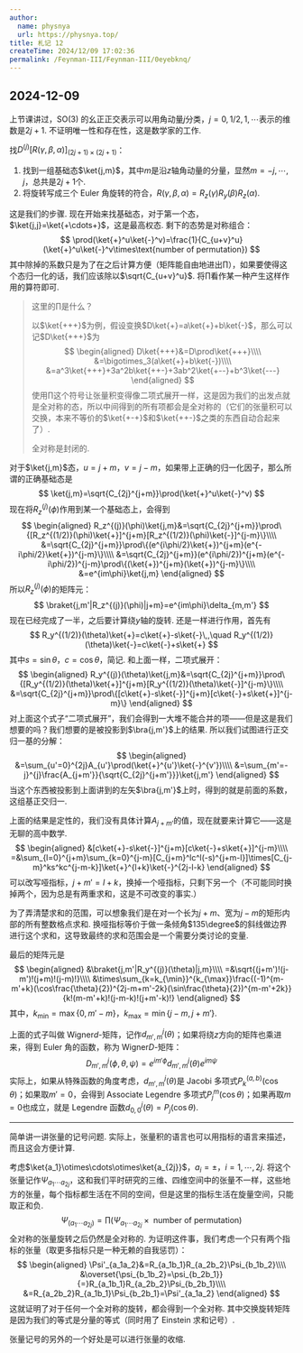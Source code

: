 ```yaml
---
author:
  name: physnya
  url: https://physnya.top/
title: 札记 12
createTime: 2024/12/09 17:02:36
permalink: /Feynman-III/Feynman-III/0eyebknq/
---
```

## 2024-12-09

上节课讲过，SO(3) 的幺正正交表示可以用角动量$j$分类，$j=0,1/2,1,\cdots$表示的维数是$2j+1$. 不证明唯一性和存在性，这是数学家的工作.

找$D^{(j)}[R(\gamma,\beta,\alpha)]_{(2j+1)\times(2j+1)}$：

1. 找到一组基础态$\ket{j,m}$，其中$m$是沿$z$轴角动量的分量，显然$m=-j,\cdots,j$，总共是$2j+1$个.
2. 将旋转写成三个 Euler 角旋转的符合，$R(\gamma,\beta,\alpha)=R_z(\gamma)R_y(\beta)R_z(\alpha)$.

这是我们的步骤. 现在开始来找基础态，对于第一个态，$\ket{j,j}=\ket{+\cdots+}$，这是最高权态. 剩下的态势是对称组合：
$$
\prod(\ket{+}^u\ket{-}^v)=\frac{1}{C_{u+v}^u}(\ket{+}^u\ket{-}^v\times\text{number of permutation})
$$
其中除掉的系数只是为了在之后计算方便（矩阵能自由地进出$\prod$），如果要使得这个态归一化的话，我们应该除以$\sqrt{C_{u+v}^u}$. 将$\prod$看作某一种产生这样作用的算符即可.

> 这里的$\prod$是什么？
>
> 以$\ket{+++}$为例，假设变换$D\ket{+}=a\ket{+}+b\ket{-}$，那么可以记$D\ket{+++}$为
>$$
> \begin{aligned}
> D\ket{+++}&=D\prod\ket{+++}\\\\
> &=\bigotimes_3(a\ket{+}+b\ket{-})\\\\
> &=a^3\ket{+++}+3a^2b\ket{++-}+3ab^2\ket{+--}+b^3\ket{---}
> \end{aligned}
>$$
> 使用$\prod$这个符号让张量积变得像二项式展开一样，这是因为我们的出发点就是全对称的态，所以中间得到的所有项都会是全对称的（它们的张量积可以交换，本来不等价的$\ket{+-+}$和$\ket{++-}$之类的东西自动合起来了）.
>
> 全对称是封闭的.

对于$\ket{j,m}$态，$u=j+m$，$v=j-m$，如果带上正确的归一化因子，那么所谓的正确基础态是
$$
\ket{j,m}=\sqrt{C_{2j}^{j+m}}\prod(\ket{+}^u\ket{-}^v)
$$
现在将$R_z^{(j)}(\phi)$作用到某一个基础态上，会得到
$$
\begin{aligned}
R_z^{(j)}(\phi)\ket{j,m}&=\sqrt{C_{2j}^{j+m}}\prod\{[R_z^{(1/2)}(\phi)\ket{+}]^{j+m}[R_z^{(1/2)}(\phi)\ket{-}]^{j-m}\}\\\\
&=\sqrt{C_{2j}^{j+m}}\prod\{(e^{i\phi/2}\ket{+})^{j+m}(e^{-i\phi/2}\ket{+})^{j-m}\}\\\\
&=\sqrt{C_{2j}^{j+m}}(e^{i\phi/2})^{j+m}(e^{-i\phi/2})^{j-m}\prod\{(\ket{+})^{j+m}(\ket{+})^{j-m}\}\\\\
&=e^{im\phi}\ket{j,m}
\end{aligned}
$$
所以$R_z^{(j)}(\phi)$的矩阵元：
$$
\braket{j,m'|R_z^{(j)}(\phi)|j+m}=e^{im\phi}\delta_{m,m'}
$$
现在已经完成了一半，之后要计算绕$y$轴的旋转. 还是一样进行作用，首先有
$$
R_y^{(1/2)}(\theta)\ket{+}=c\ket{+}-s\ket{-}\,,\quad R_y^{(1/2)}(\theta)\ket{-}=c\ket{-}+s\ket{+}
$$
其中$s=\sin\theta$，$c=\cos\theta$，简记. 和上面一样，二项式展开：
$$
\begin{aligned}
R_y^{(j)}(\theta)\ket{j,m}&=\sqrt{C_{2j}^{j+m}}\prod\{[R_y^{(1/2)}(\theta)\ket{+}]^{j+m}[R_y^{(1/2)}(\theta)\ket{-}]^{j-m}\}\\\\
&=\sqrt{C_{2j}^{j+m}}\prod\{[c\ket{+}-s\ket{-}]^{j+m}[c\ket{-}+s\ket{+}]^{j-m}\}
\end{aligned}
$$
对上面这个式子“二项式展开”，我们会得到一大堆不能合并的项——但是这是我们想要的吗？我们想要的是被投影到$\bra{j,m'}$上的结果. 所以我们试图进行正交归一基的分解：
$$
\begin{aligned}
&=\sum_{u'=0}^{2j}A_{u'}\prod(\ket{+}^{u'}\ket{-}^{v'})\\\\
&=\sum_{m'=-j}^{j}\frac{A_{j+m'}}{\sqrt{C_{2j}^{j+m'}}}\ket{j,m'}
\end{aligned}
$$
当这个东西被投影到上面讲到的左矢$\bra{j,m'}$上时，得到的就是前面的系数，这组基正交归一.

上面的结果是定性的，我们没有具体计算$A_{j+m'}$的值，现在就要来计算它——这是无聊的高中数学.
$$
\begin{aligned}
&[c\ket{+}-s\ket{-}]^{j+m}[c\ket{-}+s\ket{+}]^{j-m}\\\\
=&\sum_{l=0}^{j+m}\sum_{k=0}^{j-m}[C_{j+m}^lc^l(-s)^{j+m-l}]\times[C_{j-m}^ks^kc^{j-m-k}]\ket{+}^{l+k}\ket{-}^{2j-l-k}
\end{aligned}
$$
可以改写哑指标，$j+m'=l+k$，换掉一个哑指标，只剩下另一个（不可能同时换掉两个，因为总是有两重求和，这是不可改变的事实.）

为了弄清楚求和的范围，可以想象我们是在对一个长为$j+m$、宽为$j-m$的矩形内部的所有整数格点求和. 换哑指标等价于做一条倾角$135\degree$的斜线做边界进行这个求和，这导致最终的求和范围会是一个需要分类讨论的变量.

最后的矩阵元是
$$
\begin{aligned}
&\braket{j,m'|R_y^{(j)}(\theta)|j,m}\\\\
=&\sqrt{(j+m')!(j-m')!(j+m)!(j-m)!}\\\\
&\times\sum_{k=k_{\min}}^{k_{\max}}\frac{(-1)^{m-m'+k}(\cos\frac{\theta}{2})^{2j-m+m'-2k}(\sin\frac{\theta}{2})^{m-m'+2k}}{k!(m-m'+k)!(j-m-k)!(j+m'-k)!}
\end{aligned}
$$
其中，$k_{\min}=\max\{0,m'-m\}$，$k_{\max}=\min\{j-m,j+m'\}$.

上面的式子叫做 Wigner$d$-矩阵，记作$d_{m',m}^j(\theta)$；如果将绕$z$方向的矩阵也乘进来，得到 Euler 角的函数，称为 Wigner$D$-矩阵：
$$
D_{m',m}^j(\phi,\theta,\psi)=e^{im'\phi}d_{m',m}^j(\theta)e^{im\psi}
$$
实际上，如果从特殊函数的角度考虑，$d_{m',m}^j(\theta)$是 Jacobi 多项式$P_k^{(a,b)}(\cos\theta)$；如果取$m'=0$，会得到 Associate Legendre 多项式$P_j^m(\cos\theta)$；如果再取$m=0$也成立，就是 Legendre 函数$d_{0,0}^j(\theta)=P_j(\cos\theta)$.

---

简单讲一讲张量的记号问题. 实际上，张量积的语言也可以用指标的语言来描述，而且这会方便计算.

考虑$\ket{a_1}\otimes\cdots\otimes\ket{a_{2j}}$，$a_i=\pm$，$i=1,\cdots,2j$. 将这个张量记作$\Psi_{a_1\cdots a_{2j}}$，这和我们平时研究的三维、四维空间中的张量不一样，这些地方的张量，每个指标都生活在不同的空间，但是这里的指标生活在旋量空间，只能取正和负.
$$
\Psi_{(a_1\cdots a_{2j})}=\prod(\Psi_{a_1\cdots a_{2j}}\times\text{ number of permutation})
$$
全对称的张量旋转之后仍然是全对称的. 为证明这件事，我们考虑一个只有两个指标的张量（取更多指标只是一种无赖的自我惩罚）：
$$
\begin{aligned}
\Psi'_{a_1a_2}&=R_{a_1b_1}R_{a_2b_2}\Psi_{b_1b_2}\\\\
&\overset{\psi_{b_1b_2}=\psi_{b_2b_1}}{=}R_{a_1b_1}R_{a_2b_2}\Psi_{b_2b_1}\\\\
&=R_{a_2b_2}R_{a_1b_1}\Psi_{b_2b_1}=\Psi'_{a_1a_2}
\end{aligned}
$$
这就证明了对于任何一个全对称的旋转，都会得到一个全对称. 其中交换旋转矩阵是因为我们的等式是分量的等式（同时用了 Einstein 求和记号）.

张量记号的另外的一个好处是可以进行张量的收缩.